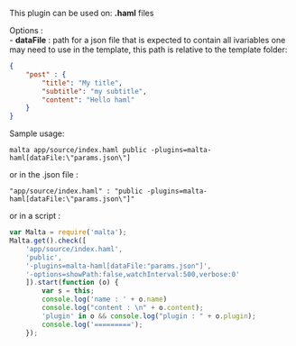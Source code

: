 This plugin can be used on: **.haml** files

Options :  
    - **dataFile** : path for a json file that is expected to contain all ivariables one may need to use in the template, this path is relative to the template folder:  
``` json
{
    "post" : {
        "title": "My title",
        "subtitle": "my subtitle",
        "content": "Hello haml"
    }
}
```
Sample usage:  
```
malta app/source/index.haml public -plugins=malta-haml[dataFile:\"params.json\"]
```
or in the .json file :
```
"app/source/index.haml" : "public -plugins=malta-haml[dataFile:\"params.json\"]"
```
or in a script : 
``` js
var Malta = require('malta');
Malta.get().check([
    'app/source/index.haml',
    'public',
    '-plugins=malta-haml[dataFile:"params.json"]',
    '-options=showPath:false,watchInterval:500,verbose:0'
    ]).start(function (o) {
        var s = this;
        console.log('name : ' + o.name)
        console.log("content : \n" + o.content);
        'plugin' in o && console.log("plugin : " + o.plugin);
        console.log('=========');
    });
```